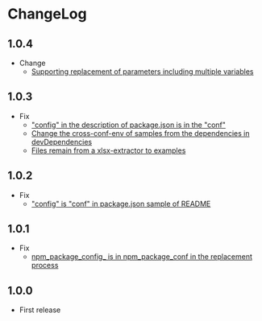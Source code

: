 # ChangeLog

## 1.0.4

* Change
  * [Supporting replacement of parameters including multiple variables](https://github.com/akabekobeko/npm-cross-conf-env/issues/9)

## 1.0.3

* Fix
  * ["config" in the description of package.json is in the "conf"](https://github.com/akabekobeko/npm-cross-conf-env/issues/6)
  * [Change the cross-conf-env of samples from the dependencies in devDependencies](https://github.com/akabekobeko/npm-cross-conf-env/issues/7)
  * [Files remain from a xlsx-extractor to examples](https://github.com/akabekobeko/npm-cross-conf-env/issues/8)

## 1.0.2

* Fix
  * ["config" is "conf" in package.json sample of README](https://github.com/akabekobeko/npm-cross-conf-env/issues/5)

## 1.0.1

* Fix
  * [npm_package_config_ is in npm_package_conf in the replacement process](https://github.com/akabekobeko/npm-cross-conf-env/issues/4)

## 1.0.0

* First release
